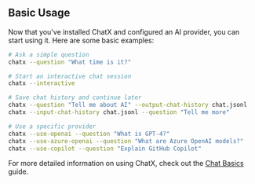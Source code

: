 ## Basic Usage

Now that you've installed ChatX and configured an AI provider, you can start using it. Here are some basic examples:

```bash
# Ask a simple question
chatx --question "What time is it?"

# Start an interactive chat session
chatx --interactive

# Save chat history and continue later
chatx --question "Tell me about AI" --output-chat-history chat.jsonl
chatx --input-chat-history chat.jsonl --question "Tell me more"

# Use a specific provider
chatx --use-openai --question "What is GPT-4?"
chatx --use-azure-openai --question "What are Azure OpenAI models?"
chatx --use-copilot --question "Explain GitHub Copilot"
```

For more detailed information on using ChatX, check out the [Chat Basics](/basics/chat.md) guide.